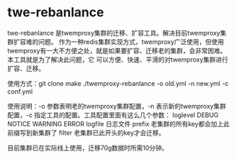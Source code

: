 # twe-rebanlance
twe-rebanlance 是twemproxy集群的迁移、扩容工具。解决目前twemproxy集群扩容难的问题。
作为一种redis集群实现方式，twemproxy广泛使用，但使用twemproxy有一大不方便之处，就是如果要扩容、迁移老的集群，会非常困难。本工具就是为了解决此问题，它
可以方便、快速、平滑的对twemproxy集群进行扩容、迁移。

使用方式：git clone
         make
         ./twemproxy-rebanlance -o old.yml -n new.yml -c conf.yml
         
使用说明：-o 参数表明老的twemproxy集群配置，-n 表示新的twemproxy集群配置，-c 指定工具的配置。工具配置里面有这么几个参数：
  loglevel DEBUG NOTICE WARNING ERROR 
  logfile 日志文件
  prefix 老集群的所有key都会加上此前缀写到新集群了
  filter 老集群已此开头的key才会迁移。
  
目前集群已在实际线上使用，迁移70g数据时所需10分钟。
